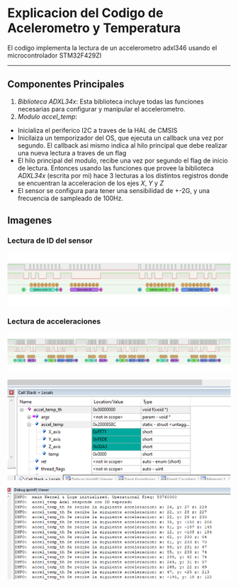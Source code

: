 # Explicacion del Codigo de Acelerometro y Temperatura

El codigo implementa la lectura de un accelerometro adxl346 usando el microcontrolador STM32F429ZI

---

## **Componentes Principales**

1. *Biblioteca ADXL34x*: Esta biblioteca incluye todas las funciones necesarias para configurar y manipular el accelerometro.
2. *Modulo accel_temp*: 
* Inicializa el periferico I2C a traves de la HAL de CMSIS
* Inicilaiza un temporizador del OS, que ejecuta un callback una vez por segundo. El callback asi mismo indica al hilo principal que debe realizar una nueva lectura a traves de un flag
* El hilo principal del modulo, recibe una vez por segundo el flag de inicio de lectura. Entonces usando las funciones que provee la biblioteca *ADXL34x* (escrita por mi) hace 3 lecturas a los distintos registros donde se encuentran la acceleracion de los ejes *X*, *Y* y *Z*
* El sensor se configura para tener una sensibilidad de +-2G, y una frecuencia de sampleado de 100Hz.

## Imagenes

### Lectura de ID del sensor
![LecturaID](LecturaID.png)

### Lectura de acceleraciones
![Lectura acceleraciones](Lectura_accel_LA.png)

![Lectura acceleraciones Memory View](Lectura_accel_MEMView.png)

![Lectura acceleraciones Trace](Lectura_accel_Trace.png) 
